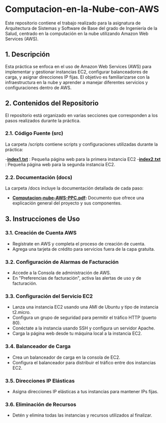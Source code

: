 # Computacion-en-la-Nube-con-AWS
Este repositorio contiene el trabajo realizado para la asignatura de Arquitectura de Sistemas y Software de Base del grado de Ingeniería de la Salud, centrado en la computación en la nube utilizando Amazon Web Services (AWS).

## 1. Descripción
Esta práctica se enfoca en el uso de Amazon Web Services (AWS) para implementar y gestionar instancias EC2, configurar balanceadores de carga, y asignar direcciones IP fijas. El objetivo es familiarizarse con la infraestructura en la nube y aprender a manejar diferentes servicios y configuraciones dentro de AWS.

## 2. Contenidos del Repositorio
El repositorio está organizado en varias secciones que corresponden a los pasos realizados durante la práctica.

### 2.1.  Código Fuente (src)
La carpeta /scripts contiene scripts y configuraciones utilizadas durante la práctica:

-**[index1.txt](src/index1.txt)** : Pequeña página web para la primera instancia EC2
-**[index2.txt](src/index2.txt)** : Pequeña página web para la segunda instancia EC2.

### 2.2. Documentación (docs)
La carpeta /docs incluye la documentación detallada de cada paso:

- **[Computacion-nube-AWS-PPC.pdf](src/Computacion-nube-AWS-PPC.pdf):** Documento que ofrece una explicación general del proyecto y sus componentes.

## 3. Instrucciones de Uso
### 3.1. Creación de Cuenta AWS
- Regístrate en AWS y completa el proceso de creación de cuenta.
- Agrega una tarjeta de crédito para servicios fuera de la capa gratuita.

### 3.2. Configuración de Alarmas de Facturación
- Accede a la Consola de administración de AWS.
- En "Preferencias de facturación", activa las alertas de uso y de facturación.
  
### 3.3. Configuración del Servicio EC2
- Lanza una instancia EC2 usando una AMI de Ubuntu y tipo de instancia t2.micro.
- Configura un grupo de seguridad para permitir el tráfico HTTP (puerto 80).
- Conéctate a la instancia usando SSH y configura un servidor Apache.
- Carga la página web desde tu máquina local a la instancia EC2.
  
### 3.4. Balanceador de Carga
- Crea un balanceador de carga en la consola de EC2.
- Configura el balanceador para distribuir el tráfico entre dos instancias EC2.
  
### 3.5. Direcciones IP Elásticas
- Asigna direcciones IP elásticas a tus instancias para mantener IPs fijas.
  
### 3.6. Eliminación de Recursos
- Detén y elimina todas las instancias y recursos utilizados al finalizar.
